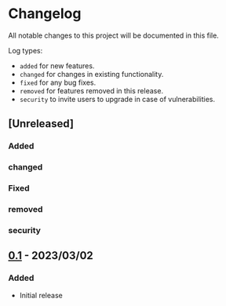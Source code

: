 # Changelog

All notable changes to this project will be documented in this file.

Log types:

- `added` for new features.
- `changed` for changes in existing functionality.
- `fixed` for any bug fixes.
- `removed` for features removed in this release.
- `security` to invite users to upgrade in case of vulnerabilities.

## [Unreleased]

### Added
### changed
### Fixed
### removed
### security

## [0.1](https://github.com/VictorMeyer77/tokenish/releases/tag/0.1) - 2023/03/02

### Added

- Initial release
